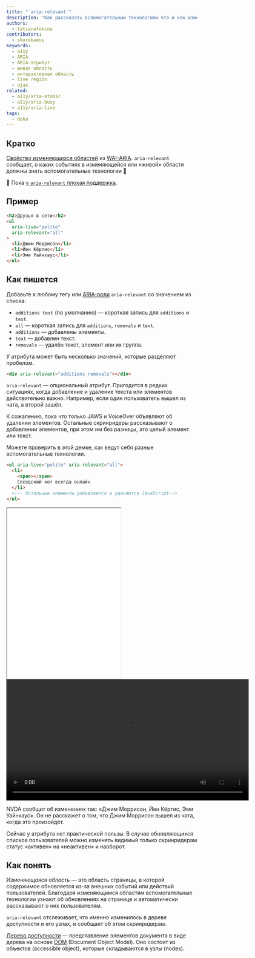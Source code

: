 ```yaml
---
title: "`aria-relevant`"
description: "Как рассказать вспомогательным технологиям что и как изменилось на странице?"
authors:
  - tatianafokina
contributors:
  - skorobaeus
keywords:
  - a11y
  - ARIA
  - ARIA-атрибут
  - живая область
  - интерактивная область
  - live region
  - ajax
related:
  - a11y/aria-atomic
  - a11y/aria-busy
  - a11y/aria-live
tags:
  - doka
---
```


## Кратко

[Свойство изменяющихся областей](/a11y/aria-attrs/#atributy-izmenyayushchihsya-oblastey) из [WAI-ARIA](/a11y/aria-intro/#specifikaciya). `aria-relevant` сообщает, о каких событиях в изменяющейся или «живой» области должны знать вспомогательные технологии 🤖

<aside>

🚧 Пока [у `aria-relevant` плохая поддержка](https://a11ysupport.io/tech/aria/aria-relevant_attribute).

</aside>

## Пример

```html
<h2>Друзья в сети</h2>
<ul
  aria-live="polite"
  aria-relevant="all"
>
  <li>Джим Моррисон</li>
  <li>Йен Кёртис</li>
  <li>Эми Уайнхаус</li>
</ul>
```

## Как пишется

Добавьте к любому тегу или [ARIA-роли](/a11y/aria-roles/) `aria-relevant` со значением из списка:

- `additions text` (по умолчанию) — короткая запись для `additions` и `text`.
- `all` — короткая запись для `additions`, `removals` и `text`.
- `additions` — добавлены элементы.
- `text` — добавлен текст.
- `removals` — удалён текст, элемент или их группа.

У атрибута может быть несколько значений, которые разделяют пробелом.

```html
<div aria-relevant="additions removals"></div>
```

`aria-relevant` — опциональный атрибут. Пригодится в редких ситуациях, когда добавление и удаление текста или элементов действительно важно. Например, если один пользователь вышел из чата, а второй зашёл.

К сожалению, пока что только JAWS и VoiceOver объявляют об удалении элементов. Остальные скринридеры рассказывают о добавлении элементов, при этом им без разницы, это целый элемент или текст.

Можете проверить в этой демке, как ведут себя разные вспомогательные технологии.

```html
<ul aria-live="polite" aria-relevant="all">
  <li>
    <span></span>
    Соседский кот всегда онлайн
  </li>
  <!-- Остальные элементы добавляются и удаляются JavaScript-->
</ul>
```

<iframe title="Список друзей с aria-relevant" src="demos/friends-list/" height="450"></iframe>

<video controls width="640">
  <source src="video/aria-relevant.mp4" type="video/mp4">
  <track
    label="Russian"
    kind="subtitles"
    srclang="ru"
    src="video/closed-captions.vtt"
  >
</video>

NVDA сообщит об изменениях так: «<!-- yaspeller ignore:start -->Джим Моррисон, Йен Кёртис, Эми Уайнхаус<!-- yaspeller ignore:end -->». Он не расскажет о том, что <!-- yaspeller ignore:start -->Джим Моррисон<!-- yaspeller ignore:end --> вышел из чата, когда это произойдёт.

Сейчас у атрибута нет практической пользы. В случае обновляющихся списков пользователей можно изменять видимый только скринридерам статус «активен» на «неактивен» и наоборот.

## Как понять

_Изменяющаяся область_ — это область страницы, в которой содержимое обновляется из-за внешних событий или действий пользователей. Благодаря изменяющимся областям вспомогательные технологии узнают об обновлениях на странице и автоматически рассказывают о них пользователям.

`aria-relevant` отслеживает, что именно изменилось в дереве доступности и его узлах, и сообщает об этом скринридерам.

[Дерево доступности](/a11y/screenreaders/#derevo-dostupnosti) — представление элементов документа в виде дерева на основе [DOM](/js/dom/) (Document Object Model). Оно состоит из объектов (accessible object), которые складываются в узлы (nodes).
